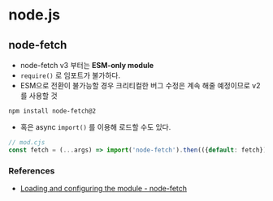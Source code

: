 # node.js

## node-fetch

- node-fetch v3 부터는 __ESM-only module__
- `require()` 로 임포트가 불가하다.
- ESM으로 전환이 불가능할 경우 크리티컬한 버그 수정은 계속 해줄 예정이므로 v2를 사용할 것

```
npm install node-fetch@2
```

- 혹은 async `import()` 를 이용해 로드할 수도 있다.

```javascript
// mod.cjs
const fetch = (...args) => import('node-fetch').then(({default: fetch}) => fetch(...args));
```

### References

- [Loading and configuring the module - node-fetch](https://github.com/node-fetch/node-fetch#commonjs)

